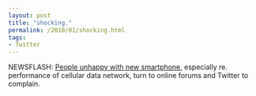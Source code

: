 ```yaml
---
layout: post
title: "shocking."
permalink: /2010/01/shocking.html
tags: 
- Twitter
---
```


NEWSFLASH: [People unhappy with new smartphone](http://www.pcworld.com/article/186577/), especially re. performance of cellular data network, turn to online forums and Twitter to complain.

